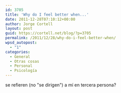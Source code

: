 ```yaml
---
id: 3705
title: 'Why do I feel better when...'
date: 2011-12-28T07:10:12+00:00
author: Jorge Cortell
layout: post
guid: https://cortell.net/blog/?p=3705
permalink: /2011/12/28/why-do-i-feel-better-when/
wpsd_autopost:
  - "1"
categories:
  - General
  - Otras cosas
  - Personal
  - Psicología
---
```

se refieren (no "se dirigen") a mí en tercera persona?